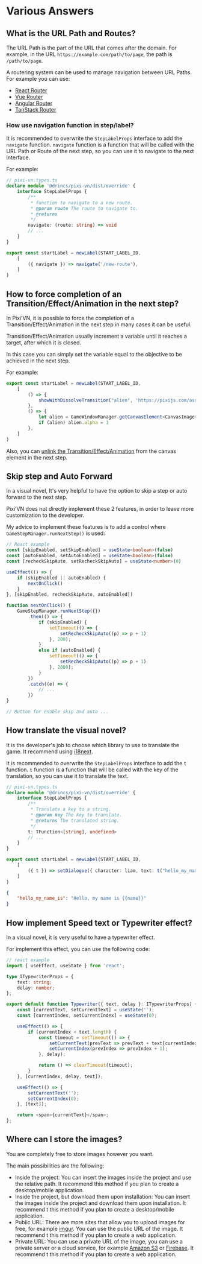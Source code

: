 # Various Answers

## What is the URL Path and Routes?

The URL Path is the part of the URL that comes after the domain. For example, in the URL `https://example.com/path/to/page`, the path is `/path/to/page`.

A routering system can be used to manage navigation between URL Paths. For example you can use:

* [React Router](https://reactrouter.com/)
* [Vue Router](https://router.vuejs.org/)
* [Angular Router](https://angular.io/guide/router)
* [TanStack Router](https://tanstack.com/router/latest)

### How use navigation function in step/label?

It is recommended to overwrite the `StepLabelProps` interface to add the `navigate` function. `navigate` function is a function that will be called with the URL Path or Route of the next step, so you can use it to navigate to the next Interface.

For example:

```typescript
// pixi-vn.types.ts
declare module '@drincs/pixi-vn/dist/override' {
    interface StepLabelProps {
        /**
         * function to navigate to a new route.
         * @param route The route to navigate to.
         * @returns 
         */
        navigate: (route: string) => void
        // ...
    }
}
```

```typescript
export const startLabel = newLabel(START_LABEL_ID,
    [
        ({ navigate }) => navigate('/new-route'),
    ]
)
```

## How to force completion of an Transition/Effect/Animation in the next step?

In Pixi’VN, it is possible to force the completion of a Transition/Effect/Animation in the next step in many cases it can be useful.

Transition/Effect/Animation usually increment a variable until it reaches a target, after which it is closed.

In this case you can simply set the variable equal to the objective to be achieved in the next step.

For example:

```typescript
export const startLabel = newLabel(START_LABEL_ID,
    [
        () => {
            showWithDissolveTransition("alien", 'https://pixijs.com/assets/eggHead.png', 0.01)
        },
        () => {
            let alien = GameWindowManager.getCanvasElement<CanvasImage>("alien")
            if (alien) alien.alpha = 1
        },
    ]
)
```

Also, you can [unlink the Transition/Effect/Animation](/advanced/tickers) from the canvas element in the next step.

## Skip step and Auto Forward

In a visual novel, It's very helpful to have the option to skip a step or auto forward to the next step.

Pixi’VN does not directly implement these 2 features, in order to leave more customization to the developer.

My advice to implement these features is to add a control where `GameStepManager.runNextStep()` is used:

```typescript
// React example
const [skipEnabled, setSkipEnabled] = useState<boolean>(false)
const [autoEnabled, setAutoEnabled] = useState<boolean>(false)
const [recheckSkipAuto, setRecheckSkipAuto] = useState<number>(0)

useEffect(() => {
    if (skipEnabled || autoEnabled) {
        nextOnClick()
    }
}, [skipEnabled, recheckSkipAuto, autoEnabled])

function nextOnClick() {
    GameStepManager.runNextStep({})
        .then(() => {
            if (skipEnabled) {
                setTimeout(() => {
                    setRecheckSkipAuto((p) => p + 1)
                }, 200);
            }
            else if (autoEnabled) {
                setTimeout(() => {
                    setRecheckSkipAuto((p) => p + 1)
                }, 2000);
            }
        })
        .catch((e) => {
            // ...
        })
}

// Button for enable skip and auto ...
```

## How translate the visual novel?

It is the developer's job to choose which library to use to translate the game. It recommend using [i18next](https://www.i18next.com/).

It is recommended to overwrite the `StepLabelProps` interface to add the `t` function. `t` function is a function that will be called with the key of the translation, so you can use it to translate the text.

```typescript
// pixi-vn.types.ts
declare module '@drincs/pixi-vn/dist/override' {
    interface StepLabelProps {
        /**
         * Translate a key to a string.
         * @param key The key to translate.
         * @returns The translated string.
         */
        t: TFunction<[string], undefined>
        // ...
    }
}
```

```typescript
export const startLabel = newLabel(START_LABEL_ID,
    [
        ({ t }) => setDialogue({ character: liam, text: t("hello_my_name_is", { name: "Liam" }) }),
    ]
)
```

```json
{
    "hello_my_name_is": "Hello, my name is {{name}}"
}
```

## How implement Speed text or Typewriter effect?

In a visual novel, it is very useful to have a typewriter effect.

For implement this effect, you can use the following code:

```typescript
// react example
import { useEffect, useState } from 'react';

type ITypewriterProps = {
    text: string;
    delay: number;
};

export default function Typewriter({ text, delay }: ITypewriterProps) {
    const [currentText, setCurrentText] = useState('');
    const [currentIndex, setCurrentIndex] = useState(0);

    useEffect(() => {
        if (currentIndex < text.length) {
            const timeout = setTimeout(() => {
                setCurrentText(prevText => prevText + text[currentIndex]);
                setCurrentIndex(prevIndex => prevIndex + 1);
            }, delay);

            return () => clearTimeout(timeout);
        }
    }, [currentIndex, delay, text]);

    useEffect(() => {
        setCurrentText('');
        setCurrentIndex(0);
    }, [text]);

    return <span>{currentText}</span>;
};
```

## Where can I store the images?

You are completely free to store images however you want.

The main possibilities are the following:

* Inside the project: You can insert the images inside the project and use the relative path. It recommend this method if you plan to create a desktop/mobile application.
* Inside the project, but download them upon installation: You can insert the images inside the project and download them upon installation. It recommend t this method if you plan to create a desktop/mobile application.
* Public URL: There are more sites that allow you to upload images for free, for example [imgur](https://imgur.com/). You can use the public URL of the image. It recommend t this method if you plan to create a web application.
* Private URL: You can use a private URL of the image, you can use a private server or a cloud service, for example [Amazon S3](https://aws.amazon.com/s3/) or [Firebase](https://firebase.google.com/). It recommend t this method if you plan to create a web application.
